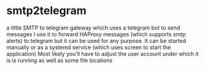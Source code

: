 # smtp2telegram
a little SMTP to telegram gateway which uses a telegram bot to send messages I use it to forward HAProxy messages (which supports smtp alerts) to telegram but it can be used for any purpose. It can be started manually or as a systemd service (which uses screen to start the application) Most likely you'll have to adjust the user account under which it is is running as well as some file locations
